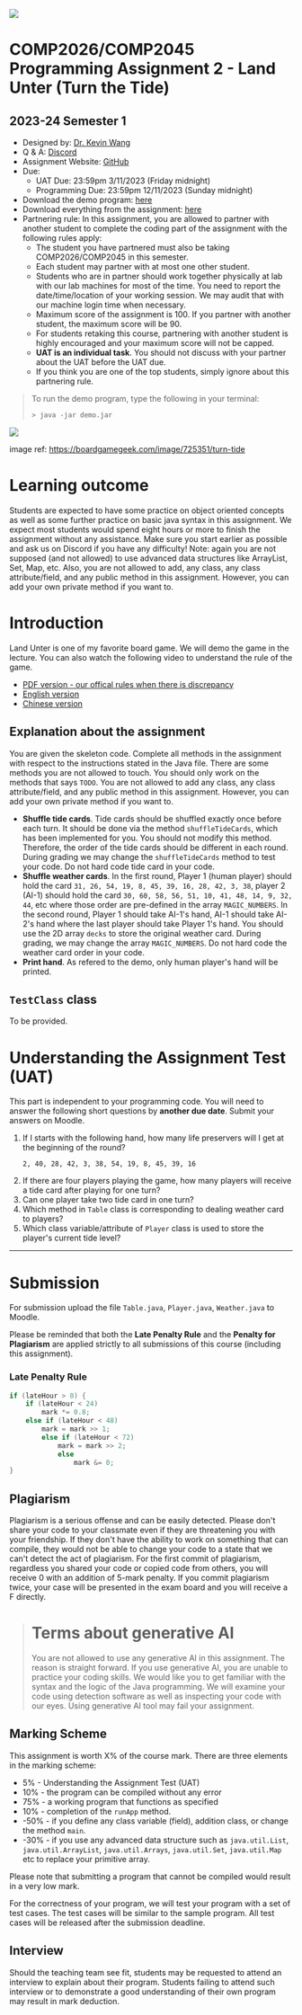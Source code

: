 ![](hkbu.png)
# COMP2026/COMP2045 Programming Assignment 2 - Land Unter (Turn the Tide)

## 2023-24 Semester 1

* Designed by: [Dr. Kevin Wang](mailto:kevinw@comp.hkbu.edu.hk)
* Q & A: [Discord](https://discordapp.com/channels/1004554070083776672/1004554070083776678)
* Assignment Website: [GitHub](https://github.com/khwang0/COMP2045-2324PA2)
* Due: 
  * UAT Due: 23:59pm 3/11/2023 (Friday midnight)
  * Programming Due: 23:59pm 12/11/2023 (Sunday midnight)
* Download the demo program: [here](demo.jar)
* Download everything from the assignment: [here](https://github.com/khwang0/COMP2045-2324PA2/archive/refs/heads/master.zip)
* Partnering rule: In this assignment, you are allowed to partner with another student to complete the coding part of the assignment with the following rules apply:
  * The student you have partnered must also be taking COMP2026/COMP2045 in this semester. 
  * Each student may partner with at most one other student.
  * Students who are in partner should work together physically at lab with our lab machines for most of the time. You need to report the date/time/location of your working session. We may audit that with our machine login time when necessary.
  * Maximum score of the assignment is 100. If you partner with another student, the maximum score will be 90.
  * For students retaking this course, partnering with another student is highly encouraged and your maximum score will not be capped.
  * **UAT is an individual task**. You should not discuss with your partner about the UAT before the UAT due.
  * If you think you are one of the top students, simply ignore about this partnering rule.
 

> To run the demo program, type the following in your terminal:
> 
> ```sh
> > java -jar demo.jar
> ```

![](img/landunter.png)

<sub><sup>

image ref: https://boardgamegeek.com/image/725351/turn-tide

</sup></sub>

# Learning outcome

Students are expected to have some practice on object oriented concepts as well as some further practice on basic java syntax in this assignment. We expect most students would spend eight hours or more to finish the assignment without any assistance. Make sure you start earlier as possible and ask us on Discord if you have any difficulty! Note: again you are not supposed (and not allowed) to use advanced data structures like ArrayList, Set, Map, etc. Also, you are not allowed to add, any class, any class attribute/field, and any public method in this assignment. However, you can add your own private method if you want to.


# Introduction

Land Unter is one of my favorite board game. We will demo the game in the lecture. You can also watch the following video to understand the rule of the game.

- [PDF version - our offical rules when there is discrepancy](Turn_the_Tide_Rules.pdf)
- [English version](https://www.youtube.com/watch?v=5Z5o7z7Qq3w)
- [Chinese version](https://www.youtube.com/watch?v=RmATWF_rAx4)






## Explanation about the assignment

You are given the skeleton code. Complete all methods in the assignment with respect to the instructions stated in the Java file.
There are some methods you are not allowed to touch. You should only work on the methods that says `TODO`. You are not allowed to add any class, any class attribute/field, and any public method in this assignment. However, you can add your own private method if you want to.

* **Shuffle tide cards**. Tide cards should be shuffled exactly once before each turn. It should be done via the method `shuffleTideCards`, which has been implemented for you. You should not modify this method. Therefore, the order of the tide cards should be different in each round. During grading we may change the `shuffleTideCards` method to test your code. Do not hard code tide card in your code.
* **Shuffle weather cards**. In the first round, Player 1 (human player) should hold the card `31, 26, 54, 19, 8, 45, 39, 16, 28, 42, 3, 38`, player 2 (AI-1) should hold the card `30, 60, 58, 56, 51, 10, 41, 48, 14, 9, 32, 44`, etc where those order are pre-defined in the array `MAGIC_NUMBERS`. In the second round, Player 1 should take AI-1's hand, AI-1 should take AI-2's hand where the last player should take Player 1's hand. You should use the 2D array `decks` to store the original weather card. During grading, we may change the array `MAGIC_NUMBERS`. Do not hard code the weather card order in your code.
* **Print hand**. As refered to the demo, only human player's hand will be printed. 


## `TestClass` class

To be provided.

<!-- You don't need to do anything with this java file. The purpose of this file is to conduct some *unit test* for your code. If you are using IntelliJ, you should be able to use this file within a few quick steps. By looking at this file, you should have some ideas of how the TA grade your work!

1. Open the file `TestClass.java`
2. Click on the word `@Test` at line 31.
 ![](img/add-JUnit.png)
3. Click the red bulb and select `Add JUnit-5.x.x to classpath`.
 ![](img/add-5.5.png)  
4. Click the arrow on the left of `public class TestClass` at line 17 and select `Run Tests`.
![](img/runTest.png)
1. You shall see the following screen if there isn't any problem
![](img/ok.png)  
1. Or you will see some error if your code does not perform what it is suppose to do. For example in the figure below, the test case `testReadValidInput` is not working properly.
![](img/notok.png) 

> Note: If you are struggle with this file (e.g. cannot compile your code), simply delete this file.  -->

# Understanding the Assignment Test (UAT)

This part is independent to your programming code. You will need to answer the following short questions by **another due date**.
Submit your answers on Moodle. 

1. If I starts with the following hand, how many life preservers will I get at the beginning of the round? 
    ```
    2, 40, 28, 42, 3, 38, 54, 19, 8, 45, 39, 16
    ```
2. If there are four players playing the game, how many players will receive a tide card after playing for one turn?
3. Can one player take two tide card in one turn?
4. Which method in `Table` class is corresponding to dealing weather card to players?
5. Which class variable/attribute of `Player` class is used to store the player's current tide level?

---


# Submission 
For submission upload the file `Table.java`, `Player.java`, `Weather.java` to Moodle.  

Please be reminded that both the **Late Penalty Rule** and the **Penalty for Plagiarism** are applied strictly to all submissions of this course (including this assignment).   

### Late Penalty Rule

```java
if (lateHour > 0) {
    if (lateHour < 24) 
        mark *= 0.8;
    else if (lateHour < 48)
        mark = mark >> 1;
        else if (lateHour < 72)
            mark = mark >> 2;
            else
                mark &= 0;
}
```





 ## Plagiarism

 Plagiarism is a serious offense and can be easily detected. Please don't share your code to your classmate even if they are threatening you with your friendship. If they don't have the ability to work on something that can compile, they would not be able to change your code to a state that we can't detect the act of plagiarism. For the first commit of plagiarism, regardless you shared your code or copied code from others, you will receive 0 with an addition of 5-mark penalty. If you commit plagiarism twice, your case will be presented in the exam board and you will receive a F directly.


> # Terms about generative AI
> You are not allowed to use any generative AI in this assignment.
> The reason is straight forward. If you use generative AI, you are
> unable to practice your coding skills. We would like you to get
> familiar with the syntax and the logic of the Java programming.
> We will examine your code using detection software as well as 
> inspecting your code with our eyes. Using generative AI tool 
> may fail your assignment.

## Marking Scheme 
This assignment is worth X% of the course mark.  There are three elements in the marking scheme: 
* 5% - Understanding the Assignment Test (UAT)
* 10% - the program can be compiled without any error
* 75% - a working program that functions as specified 
* 10% - completion of the `runApp` method.
* -50% - if you define any class variable (field), addition class, or change the method `main`.
* -30% - if you use any advanced data structure such as `java.util.List`, `java.util.ArrayList`, `java.util.Arrays`, `java.util.Set`, `java.util.Map` etc to replace your primitive array.

Please note that submitting a program that cannot be compiled would result in a very low mark. 

For the correctness of your program, we will test your program with a set of test cases.  The test cases will be similar to the sample program.  All test cases will be released after the submission deadline.  
 

## Interview 
Should the teaching team see fit, students may be requested to attend an interview to explain about their program.  Students failing to attend such interview or to demonstrate a good understanding of their own program may result in mark deduction. 



